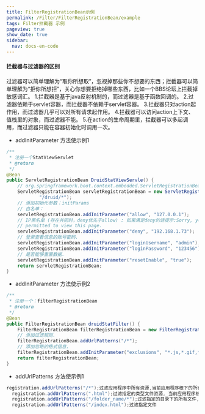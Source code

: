 ```yaml
---
title: FilterRegistrationBean示例
permalink: /Filter/FilterRegistrationBean/example
tags: Filter拦截器 示例
pageview: true
show_date: true
sidebar:
  nav: docs-en-code
---
```

#### 拦截器与过滤器的区别
过滤器可以简单理解为“取你所想取”，忽视掉那些你不想要的东西；拦截器可以简单理解为“拒你所想拒”，关心你想要拒绝掉哪些东西，比如一个BBS论坛上拦截掉敏感词汇。
1.拦截器是基于java反射机制的，而过滤器是基于函数回调的。
2.过滤器依赖于servlet容器，而拦截器不依赖于servlet容器。
3.拦截器只对action起作用，而过滤器几乎可以对所有请求起作用。
4.拦截器可以访问action上下文、值栈里的对象，而过滤器不能。
5.在action的生命周期里，拦截器可以多起调用，而过滤器只能在容器初始化时调用一次。

- addInitParameter 方法使示例1
```java
/**
 * 注册一个StatViewServlet
 * @return
 */
@Bean
public ServletRegistrationBean DruidStatViewServle() {
	// org.springframework.boot.context.embedded.ServletRegistrationBean提供类的进行注册.
	ServletRegistrationBean servletRegistrationBean = new ServletRegistrationBean(new StatViewServlet(),
			"/druid/*");
	// 添加初始化参数：initParams
	// 白名单：
	servletRegistrationBean.addInitParameter("allow", "127.0.0.1");
	// IP黑名单 (存在共同时，deny优先于allow) : 如果满足deny的话提示:Sorry, you are not
	// permitted to view this page.
	servletRegistrationBean.addInitParameter("deny", "192.168.1.73");
	// 登录查看信息的账号密码.
	servletRegistrationBean.addInitParameter("loginUsername", "admin");
	servletRegistrationBean.addInitParameter("loginPassword", "123456");
	// 是否能够重置数据.
	servletRegistrationBean.addInitParameter("resetEnable", "true");
	return servletRegistrationBean;
}
```
- addInitParameter 方法使示例2
```java
/**
 * 注册一个：filterRegistrationBean
 * @return
 */
@Bean
public FilterRegistrationBean druidStatFilter() {
	FilterRegistrationBean filterRegistrationBean = new FilterRegistrationBean(new WebStatFilter());
	// 添加过滤规则.
	filterRegistrationBean.addUrlPatterns("/*");
	// 添加忽略的格式信息.
	filterRegistrationBean.addInitParameter("exclusions", "*.js,*.gif,*.jpg,*.png,*.css,*.ico,/druid/*");
	return filterRegistrationBean;
}
```
- addUrlPatterns 方法使示例1
```java
registration.addUrlPatterns("/*");过滤应用程序中所有资源,当前应用程序根下的所有文件包括多级子目录下的所有文件，注意这里*前有“/”
  registration.addUrlPatterns(".html");过滤指定的类型文件资源, 当前应用程序根目录下的所有html文件，注意：*.html前没有“/”,否则错误
  registration.addUrlPatterns("/folder_name/*");过滤指定的目录下的所有文件,当前应用程序根目录下的folder_name子目录（可以是多级子目录）下所有文件
  registration.addUrlPatterns("/index.html");过滤指定文件
```
